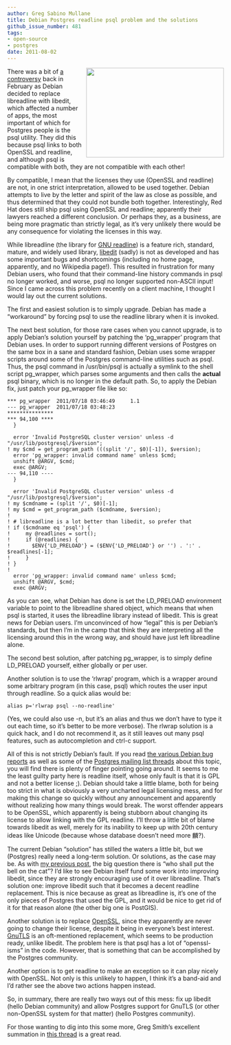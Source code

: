 ```yaml
---
author: Greg Sabino Mullane
title: Debian Postgres readline psql problem and the solutions
github_issue_number: 481
tags:
- open-source
- postgres
date: 2011-08-02
---
```




<a href="/blog/2011/08/debian-postgres-readline-psql-problem/image-0-big.gif" onblur="try {parent.deselectBloggerImageGracefully();} catch(e) {}"><img alt="" border="0" id="BLOGGER_PHOTO_ID_5636297890565452370" src="/blog/2011/08/debian-postgres-readline-psql-problem/image-0.gif" style="float:right; margin:0 0 10px 10px;cursor:pointer; cursor:hand;width: 320px; height: 208px;"/></a>

There was a bit of [a controversy](https://petereisentraut.blogspot.com/2011/02/squeeze-postgresql-broken.html) back in February as Debian decided to replace libreadline with libedit, which affected a number of apps, the most important of which for Postgres people is the psql utility. They did this because psql links to both OpenSSL and readline, and although psql is compatible with both, they are not compatible with each other!

By compatible, I mean that the licenses they use (OpenSSL and readline) are not, in one strict interpretation, allowed to be used together. Debian attempts to live by the letter and spirit of the law as close as possible, and thus determined that they could not bundle both together. Interestingly, Red Hat does still ship psql using OpenSSL and readline; apparently their lawyers reached a different conclusion. Or perhaps they, as a business, are being more pragmatic than strictly legal, as it’s very unlikely there would be any consequence for violating the licenses in this way.

While libreadline (the library for [GNU readline](https://en.wikipedia.org/wiki/GNU_Readline)) is a feature rich, standard, mature, and widely used library, [libedit](https://www.cs.utah.edu/~bigler/code/libedit.html) (sadly) is not as developed and has some important bugs and shortcomings (including no home page, apparently, and no Wikipedia page!). This resulted in frustration for many Debian users, who found that their command-line history commands in psql no longer worked, and worse, psql no longer supported non-ASCII input! Since I came across this problem recently on a client machine, I thought I would lay out the current solutions.

The first and easiest solution is to simply upgrade. Debian has made a “workaround” by forcing psql to use the readline library when it is invoked.

The next best solution, for those rare cases when you cannot upgrade, is to apply Debian’s solution yourself by patching the ‘pg_wrapper’ program that Debian uses. In order to support running different versions of Postgres on the same box in a sane and standard fashion, Debian uses some wrapper scripts around some of the Postgres command-line utilities such as psql. Thus, the psql command in /usr/bin/psql is actually a symlink to the shell script pg_wrapper, which parses some arguments and then calls the **actual** psql binary, which is no longer in the default path. So, to apply the Debian fix, just patch your pg_wrapper file like so:

```plain
*** pg_wrapper  2011/07/18 03:46:49     1.1
--- pg_wrapper  2011/07/18 03:48:23
***************
*** 94,100 ****
  }
  
  error 'Invalid PostgreSQL cluster version' unless -d "/usr/lib/postgresql/$version";
! my $cmd = get_program_path (((split '/', $0)[-1]), $version);
  error 'pg_wrapper: invalid command name' unless $cmd;
  unshift @ARGV, $cmd;
  exec @ARGV;
--- 94,110 ----
  }
  
  error 'Invalid PostgreSQL cluster version' unless -d "/usr/lib/postgresql/$version";
! my $cmdname = (split '/', $0)[-1];
! my $cmd = get_program_path ($cmdname, $version);
! 
! # libreadline is a lot better than libedit, so prefer that                                                                  
! if ($cmdname eq 'psql') {
!     my @readlines = sort();
!     if (@readlines) {
!       $ENV{'LD_PRELOAD'} = ($ENV{'LD_PRELOAD'} or '') . ':' . $readlines[-1];
!     }
! }
! 
  error 'pg_wrapper: invalid command name' unless $cmd;
  unshift @ARGV, $cmd;
  exec @ARGV;
```

As you can see, what Debian has done is set the LD_PRELOAD environment variable to point to the libreadline shared object, which means that when psql is started, it uses the libreadline library instead of libedit. This is great news for Debian users. I’m unconvinced of how “legal” this is per Debian’s standards, but then I’m in the camp that think they are interpreting all the licensing around this in the wrong way, and should have just left libreadline alone.

The second best solution, after patching pg_wrapper, is to simply define LD_PRELOAD yourself, either globally or per user.

Another solution is to use the ‘rlwrap’ program, which is a wrapper around some arbitrary program (in this case, psql) which routes the user input through readline. So a quick alias would be:

```plain
alias p='rlwrap psql --no-readline'
```

(Yes, we could also use -n, but it’s an alias and thus we don’t have to type it out each time, so it’s better to be more verbose). The rlwrap solution is a quick hack, and I do not recommend it, as it still leaves out many psql features, such as autocompletion and ctrl-c support.

All of this is not strictly Debian’s fault. If you read [the various Debian bug reports](https://bugs.debian.org/cgi-bin/bugreport.cgi?bug=608442) as well as some of the [Postgres mailing list threads](https://web.archive.org/web/20110825004319/http://postgresql.1045698.n5.nabble.com/Debian-readline-libedit-breakage-td3380317.html) about this topic, you will find there is plenty of finger pointing going around. It seems to me the least guilty party here is readline itself, whose only fault is that it is GPL and not a better license ;). Debian should take a little blame, both for being too strict in what is obviously a very uncharted legal licensing mess, and for making this change so quickly without any announcement and apparently without realizing how many things would break. The worst offender appears to be OpenSSL, which apparently is being stubborn about changing its license to allow linking with the GPL readline. I’ll throw a little bit of blame towards libedit as well, merely for its inability to keep up with 20th century ideas like Unicode (because whose database doesn’t need more 麟?).

The current Debian “solution” has stilled the waters a little bit, but we (Postgres) really need a long-term solution. Or solutions, as the case may be. As with [my previous post](/blog/2011/05/postgres-bug-tracking-help-wanted/), the big question there is “who shall put the bell on the cat”? I’d like to see Debian itself fund some work into improving libedit, since they are strongly encouraging use of it over libreadline. That’s solution one: improve libedit such that it becomes a decent readline replacement. This is nice because as great as libreadline is, it’s one of the only pieces of Postgres that used the GPL, and it would be nice to get rid of it for that reason alone (the other big one is PostGIS).

Another solution is to replace [OpenSSL](https://www.openssl.org/), since they apparently are never going to change their license, despite it being in everyone’s best interest. [GnuTLS](https://gnutls.org/) is an oft-mentioned replacement, which seems to be production ready, unlike libedit. The problem here is that psql has a lot of “openssl-isms” in the code. However, that is something that can be accomplished by the Postgres community.

Another option is to get readline to make an exception so it can play nicely with OpenSSL. Not only is this unlikely to happen, I think it’s a band-aid and I’d rather see the above two actions happen instead.

So, in summary, there are really two ways out of this mess: fix up libedit (hello Debian community) and allow Postgres support for GnuTLS (or other non-OpenSSL system for that matter) (hello Postgres community).

For those wanting to dig into this some more, Greg Smith’s excellent summation in [this thread](https://web.archive.org/web/20110825004319/http://postgresql.1045698.n5.nabble.com/Debian-readline-libedit-breakage-td3380317.html) is a great read.


